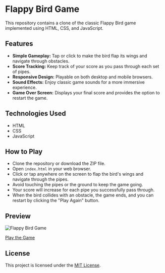 # Flappy Bird Game

This repository contains a clone of the classic Flappy Bird game implemented using HTML, CSS, and JavaScript.

## Features

- **Simple Gameplay:** Tap or click to make the bird flap its wings and navigate through obstacles.
- **Score Tracking:** Keep track of your score as you pass through each set of pipes.
- **Responsive Design:** Playable on both desktop and mobile browsers.
- **Sound Effects:** Enjoy classic game sounds for a more immersive experience.
- **Game Over Screen:** Displays your final score and provides the option to restart the game.

## Technologies Used

- HTML
- CSS
- JavaScript

## How to Play

- Clone the repository or download the ZIP file.
- Open `index.html` in your web browser.
- Click or tap anywhere on the screen to flap the bird's wings and navigate through the pipes.
- Avoid touching the pipes or the ground to keep the game going.
- Your score will increase for each pipe you successfully pass through.
- When the bird collides with an obstacle, the game ends, and you can restart by clicking the "Play Again" button.

## Preview

![Flappy Bird Game](preview.png) <!-- Replace with a screenshot of your game -->

[Play the Game](#) <!-- Replace with the link to the live demo if available -->

## License

This project is licensed under the [MIT License](LICENSE).
